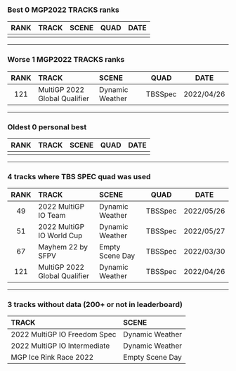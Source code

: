 ### Best 0 MGP2022 TRACKS ranks
|RANK|TRACK|SCENE|QUAD|DATE|
|:---:|:---|:---|:---:|:---:|
||||||
---
### Worse 1 MGP2022 TRACKS ranks
|RANK|TRACK|SCENE|QUAD|DATE|
|:---:|:---|:---|:---:|:---:|
|121|MultiGP 2022 Global Qualifier|Dynamic Weather|TBSSpec|2022/04/26|
---
### Oldest 0 personal best
|RANK|TRACK|SCENE|QUAD|DATE|
|:---:|:---|:---|:---:|:---:|
||||||
---
### 4 tracks where TBS SPEC quad was used
|RANK|TRACK|SCENE|QUAD|DATE|
|:---:|:---|:---|:---:|:---:|
|49|2022 MultiGP IO Team|Dynamic Weather|TBSSpec|2022/05/26|
|51|2022 MultiGP IO World Cup|Dynamic Weather|TBSSpec|2022/05/27|
|67|Mayhem 22 by SFPV|Empty Scene Day|TBSSpec|2022/03/30|
|121|MultiGP 2022 Global Qualifier|Dynamic Weather|TBSSpec|2022/04/26|
---
### 3 tracks without data (200+ or not in leaderboard)
|TRACK|SCENE|
|:---|:---|
|2022 MultiGP IO Freedom Spec|Dynamic Weather|
|2022 MultiGP IO Intermediate|Dynamic Weather|
|MGP Ice Rink Race 2022|Empty Scene Day|
